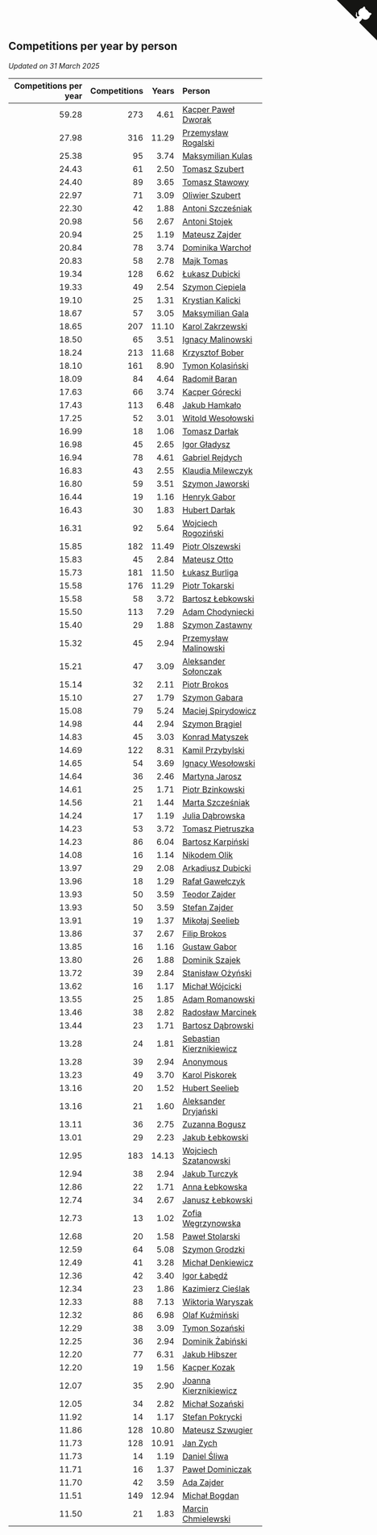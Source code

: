 ## Competitions per year by person

*Updated on 31 March 2025*

| Competitions per year | Competitions | Years | Person |
| ---: | ---: | ---: | :--- |
| 59.28 | 273 | 4.61 | [Kacper Paweł Dworak](https://www.worldcubeassociation.org/persons/2020DWOR01) |
| 27.98 | 316 | 11.29 | [Przemysław Rogalski](https://www.worldcubeassociation.org/persons/2013ROGA02) |
| 25.38 | 95 | 3.74 | [Maksymilian Kulas](https://www.worldcubeassociation.org/persons/2021KULA02) |
| 24.43 | 61 | 2.50 | [Tomasz Szubert](https://www.worldcubeassociation.org/persons/2022SZUB02) |
| 24.40 | 89 | 3.65 | [Tomasz Stawowy](https://www.worldcubeassociation.org/persons/2021STAW01) |
| 22.97 | 71 | 3.09 | [Oliwier Szubert](https://www.worldcubeassociation.org/persons/2022SZUB01) |
| 22.30 | 42 | 1.88 | [Antoni Szcześniak](https://www.worldcubeassociation.org/persons/2023SZCZ04) |
| 20.98 | 56 | 2.67 | [Antoni Stojek](https://www.worldcubeassociation.org/persons/2022STOJ03) |
| 20.94 | 25 | 1.19 | [Mateusz Zajder](https://www.worldcubeassociation.org/persons/2024ZAJD01) |
| 20.84 | 78 | 3.74 | [Dominika Warchoł](https://www.worldcubeassociation.org/persons/2021WARC01) |
| 20.83 | 58 | 2.78 | [Majk Tomas](https://www.worldcubeassociation.org/persons/2022TOMA05) |
| 19.34 | 128 | 6.62 | [Łukasz Dubicki](https://www.worldcubeassociation.org/persons/2018DUBI01) |
| 19.33 | 49 | 2.54 | [Szymon Ciepiela](https://www.worldcubeassociation.org/persons/2022CIEP01) |
| 19.10 | 25 | 1.31 | [Krystian Kalicki](https://www.worldcubeassociation.org/persons/2023KALI10) |
| 18.67 | 57 | 3.05 | [Maksymilian Gala](https://www.worldcubeassociation.org/persons/2022GALA01) |
| 18.65 | 207 | 11.10 | [Karol Zakrzewski](https://www.worldcubeassociation.org/persons/2014ZAKR01) |
| 18.50 | 65 | 3.51 | [Ignacy Malinowski](https://www.worldcubeassociation.org/persons/2021MALI02) |
| 18.24 | 213 | 11.68 | [Krzysztof Bober](https://www.worldcubeassociation.org/persons/2013BOBE01) |
| 18.10 | 161 | 8.90 | [Tymon Kolasiński](https://www.worldcubeassociation.org/persons/2016KOLA02) |
| 18.09 | 84 | 4.64 | [Radomił Baran](https://www.worldcubeassociation.org/persons/2020BARA02) |
| 17.63 | 66 | 3.74 | [Kacper Górecki](https://www.worldcubeassociation.org/persons/2021GORE01) |
| 17.43 | 113 | 6.48 | [Jakub Hamkało](https://www.worldcubeassociation.org/persons/2018HAMK01) |
| 17.25 | 52 | 3.01 | [Witold Wesołowski](https://www.worldcubeassociation.org/persons/2022WESO01) |
| 16.99 | 18 | 1.06 | [Tomasz Darłak](https://www.worldcubeassociation.org/persons/2024DARL01) |
| 16.98 | 45 | 2.65 | [Igor Gładysz](https://www.worldcubeassociation.org/persons/2022GLAD01) |
| 16.94 | 78 | 4.61 | [Gabriel Rejdych](https://www.worldcubeassociation.org/persons/2020REJD01) |
| 16.83 | 43 | 2.55 | [Klaudia Milewczyk](https://www.worldcubeassociation.org/persons/2022MILE05) |
| 16.80 | 59 | 3.51 | [Szymon Jaworski](https://www.worldcubeassociation.org/persons/2021JAWO01) |
| 16.44 | 19 | 1.16 | [Henryk Gabor](https://www.worldcubeassociation.org/persons/2024GABO02) |
| 16.43 | 30 | 1.83 | [Hubert Darłak](https://www.worldcubeassociation.org/persons/2023DARL03) |
| 16.31 | 92 | 5.64 | [Wojciech Rogoziński](https://www.worldcubeassociation.org/persons/2019ROGO04) |
| 15.85 | 182 | 11.49 | [Piotr Olszewski](https://www.worldcubeassociation.org/persons/2013OLSZ02) |
| 15.83 | 45 | 2.84 | [Mateusz Otto](https://www.worldcubeassociation.org/persons/2022OTTO01) |
| 15.73 | 181 | 11.50 | [Łukasz Burliga](https://www.worldcubeassociation.org/persons/2013BURL01) |
| 15.58 | 176 | 11.29 | [Piotr Tokarski](https://www.worldcubeassociation.org/persons/2013TOKA01) |
| 15.58 | 58 | 3.72 | [Bartosz Łebkowski](https://www.worldcubeassociation.org/persons/2021LEBK01) |
| 15.50 | 113 | 7.29 | [Adam Chodyniecki](https://www.worldcubeassociation.org/persons/2017CHOD02) |
| 15.40 | 29 | 1.88 | [Szymon Zastawny](https://www.worldcubeassociation.org/persons/2023ZAST01) |
| 15.32 | 45 | 2.94 | [Przemysław Malinowski](https://www.worldcubeassociation.org/persons/2022MALI01) |
| 15.21 | 47 | 3.09 | [Aleksander Sołonczak](https://www.worldcubeassociation.org/persons/2022SOLO01) |
| 15.14 | 32 | 2.11 | [Piotr Brokos](https://www.worldcubeassociation.org/persons/2023BROK01) |
| 15.10 | 27 | 1.79 | [Szymon Gabara](https://www.worldcubeassociation.org/persons/2023GABA01) |
| 15.08 | 79 | 5.24 | [Maciej Spirydowicz](https://www.worldcubeassociation.org/persons/2020SPIR01) |
| 14.98 | 44 | 2.94 | [Szymon Brągiel](https://www.worldcubeassociation.org/persons/2022BRAG03) |
| 14.83 | 45 | 3.03 | [Konrad Matyszek](https://www.worldcubeassociation.org/persons/2022MATY02) |
| 14.69 | 122 | 8.31 | [Kamil Przybylski](https://www.worldcubeassociation.org/persons/2016PRZY01) |
| 14.65 | 54 | 3.69 | [Ignacy Wesołowski](https://www.worldcubeassociation.org/persons/2021WESO01) |
| 14.64 | 36 | 2.46 | [Martyna Jarosz](https://www.worldcubeassociation.org/persons/2022JARO01) |
| 14.61 | 25 | 1.71 | [Piotr Bzinkowski](https://www.worldcubeassociation.org/persons/2023BZIN01) |
| 14.56 | 21 | 1.44 | [Marta Szcześniak](https://www.worldcubeassociation.org/persons/2023SZCZ07) |
| 14.24 | 17 | 1.19 | [Julia Dąbrowska](https://www.worldcubeassociation.org/persons/2024DABR01) |
| 14.23 | 53 | 3.72 | [Tomasz Pietruszka](https://www.worldcubeassociation.org/persons/2021PIET01) |
| 14.23 | 86 | 6.04 | [Bartosz Karpiński](https://www.worldcubeassociation.org/persons/2019KARP03) |
| 14.08 | 16 | 1.14 | [Nikodem Olik](https://www.worldcubeassociation.org/persons/2024OLIK01) |
| 13.97 | 29 | 2.08 | [Arkadiusz Dubicki](https://www.worldcubeassociation.org/persons/2023DUBI01) |
| 13.96 | 18 | 1.29 | [Rafał Gawełczyk](https://www.worldcubeassociation.org/persons/2023GAWE01) |
| 13.93 | 50 | 3.59 | [Teodor Zajder](https://www.worldcubeassociation.org/persons/2021ZAJD03) |
| 13.93 | 50 | 3.59 | [Stefan Zajder](https://www.worldcubeassociation.org/persons/2021ZAJD02) |
| 13.91 | 19 | 1.37 | [Mikołaj Seelieb](https://www.worldcubeassociation.org/persons/2023SEEL04) |
| 13.86 | 37 | 2.67 | [Filip Brokos](https://www.worldcubeassociation.org/persons/2022BROK03) |
| 13.85 | 16 | 1.16 | [Gustaw Gabor](https://www.worldcubeassociation.org/persons/2024GABO01) |
| 13.80 | 26 | 1.88 | [Dominik Szajek](https://www.worldcubeassociation.org/persons/2023SZAJ01) |
| 13.72 | 39 | 2.84 | [Stanisław Ożyński](https://www.worldcubeassociation.org/persons/2022OZYN01) |
| 13.62 | 16 | 1.17 | [Michał Wójcicki](https://www.worldcubeassociation.org/persons/2024WOJC01) |
| 13.55 | 25 | 1.85 | [Adam Romanowski](https://www.worldcubeassociation.org/persons/2023ROMA10) |
| 13.46 | 38 | 2.82 | [Radosław Marcinek](https://www.worldcubeassociation.org/persons/2022MARC05) |
| 13.44 | 23 | 1.71 | [Bartosz Dąbrowski](https://www.worldcubeassociation.org/persons/2023DABR07) |
| 13.28 | 24 | 1.81 | [Sebastian Kierznikiewicz](https://www.worldcubeassociation.org/persons/2023KIER02) |
| 13.28 | 39 | 2.94 | [Anonymous](https://www.worldcubeassociation.org/persons/2022ANON03) |
| 13.23 | 49 | 3.70 | [Karol Piskorek](https://www.worldcubeassociation.org/persons/2021PISK01) |
| 13.16 | 20 | 1.52 | [Hubert Seelieb](https://www.worldcubeassociation.org/persons/2023SEEL02) |
| 13.16 | 21 | 1.60 | [Aleksander Dryjański](https://www.worldcubeassociation.org/persons/2023DRYJ01) |
| 13.11 | 36 | 2.75 | [Zuzanna Bogusz](https://www.worldcubeassociation.org/persons/2022BOGU01) |
| 13.01 | 29 | 2.23 | [Jakub Łebkowski](https://www.worldcubeassociation.org/persons/2023LEBK01) |
| 12.95 | 183 | 14.13 | [Wojciech Szatanowski](https://www.worldcubeassociation.org/persons/2011SZAT01) |
| 12.94 | 38 | 2.94 | [Jakub Turczyk](https://www.worldcubeassociation.org/persons/2022TURC02) |
| 12.86 | 22 | 1.71 | [Anna Łebkowska](https://www.worldcubeassociation.org/persons/2023LEBK04) |
| 12.74 | 34 | 2.67 | [Janusz Łebkowski](https://www.worldcubeassociation.org/persons/2022LEBK01) |
| 12.73 | 13 | 1.02 | [Zofia Węgrzynowska](https://www.worldcubeassociation.org/persons/2024WEGR01) |
| 12.68 | 20 | 1.58 | [Paweł Stolarski](https://www.worldcubeassociation.org/persons/2023STOL04) |
| 12.59 | 64 | 5.08 | [Szymon Grodzki](https://www.worldcubeassociation.org/persons/2020GROD01) |
| 12.49 | 41 | 3.28 | [Michał Denkiewicz](https://www.worldcubeassociation.org/persons/2021DENK01) |
| 12.36 | 42 | 3.40 | [Igor Łabędź](https://www.worldcubeassociation.org/persons/2021LABE01) |
| 12.34 | 23 | 1.86 | [Kazimierz Cieślak](https://www.worldcubeassociation.org/persons/2023CIES01) |
| 12.33 | 88 | 7.13 | [Wiktoria Waryszak](https://www.worldcubeassociation.org/persons/2018WARY01) |
| 12.32 | 86 | 6.98 | [Olaf Kuźmiński](https://www.worldcubeassociation.org/persons/2018KUZM02) |
| 12.29 | 38 | 3.09 | [Tymon Sozański](https://www.worldcubeassociation.org/persons/2022SOZA01) |
| 12.25 | 36 | 2.94 | [Dominik Żabiński](https://www.worldcubeassociation.org/persons/2022ZABI01) |
| 12.20 | 77 | 6.31 | [Jakub Hibszer](https://www.worldcubeassociation.org/persons/2018HIBS01) |
| 12.20 | 19 | 1.56 | [Kacper Kozak](https://www.worldcubeassociation.org/persons/2023KOZA05) |
| 12.07 | 35 | 2.90 | [Joanna Kierznikiewicz](https://www.worldcubeassociation.org/persons/2022KIER01) |
| 12.05 | 34 | 2.82 | [Michał Sozański](https://www.worldcubeassociation.org/persons/2022SOZA02) |
| 11.92 | 14 | 1.17 | [Stefan Pokrycki](https://www.worldcubeassociation.org/persons/2024POKR01) |
| 11.86 | 128 | 10.80 | [Mateusz Szwugier](https://www.worldcubeassociation.org/persons/2014SZWU01) |
| 11.73 | 128 | 10.91 | [Jan Zych](https://www.worldcubeassociation.org/persons/2014ZYCH01) |
| 11.73 | 14 | 1.19 | [Daniel Śliwa](https://www.worldcubeassociation.org/persons/2024SLIW01) |
| 11.71 | 16 | 1.37 | [Paweł Dominiczak](https://www.worldcubeassociation.org/persons/2023DOMI21) |
| 11.70 | 42 | 3.59 | [Ada Zajder](https://www.worldcubeassociation.org/persons/2021ZAJD01) |
| 11.51 | 149 | 12.94 | [Michał Bogdan](https://www.worldcubeassociation.org/persons/2012BOGD01) |
| 11.50 | 21 | 1.83 | [Marcin Chmielewski](https://www.worldcubeassociation.org/persons/2023CHMI01) |


<a href="https://github.com/maxidragon/wca_statistics_pl" class="github-corner" aria-label="View source on Github"><svg width="80" height="80" viewBox="0 0 250 250" style="fill:#151513; color:#fff; position: absolute; top: 0; border: 0; right: 0;" aria-hidden="true"><path d="M0,0 L115,115 L130,115 L142,142 L250,250 L250,0 Z"></path><path d="M128.3,109.0 C113.8,99.7 119.0,89.6 119.0,89.6 C122.0,82.7 120.5,78.6 120.5,78.6 C119.2,72.0 123.4,76.3 123.4,76.3 C127.3,80.9 125.5,87.3 125.5,87.3 C122.9,97.6 130.6,101.9 134.4,103.2" fill="currentColor" style="transform-origin: 130px 106px;" class="octo-arm"></path><path d="M115.0,115.0 C114.9,115.1 118.7,116.5 119.8,115.4 L133.7,101.6 C136.9,99.2 139.9,98.4 142.2,98.6 C133.8,88.0 127.5,74.4 143.8,58.0 C148.5,53.4 154.0,51.2 159.7,51.0 C160.3,49.4 163.2,43.6 171.4,40.1 C171.4,40.1 176.1,42.5 178.8,56.2 C183.1,58.6 187.2,61.8 190.9,65.4 C194.5,69.0 197.7,73.2 200.1,77.6 C213.8,80.2 216.3,84.9 216.3,84.9 C212.7,93.1 206.9,96.0 205.4,96.6 C205.1,102.4 203.0,107.8 198.3,112.5 C181.9,128.9 168.3,122.5 157.7,114.1 C157.9,116.9 156.7,120.9 152.7,124.9 L141.0,136.5 C139.8,137.7 141.6,141.9 141.8,141.8 Z" fill="currentColor" class="octo-body"></path></svg></a><style>.github-corner:hover .octo-arm{animation:octocat-wave 560ms ease-in-out}@keyframes octocat-wave{0%,100%{transform:rotate(0)}20%,60%{transform:rotate(-25deg)}40%,80%{transform:rotate(10deg)}}@media (max-width:500px){.github-corner:hover .octo-arm{animation:none}.github-corner .octo-arm{animation:octocat-wave 560ms ease-in-out}}</style>
